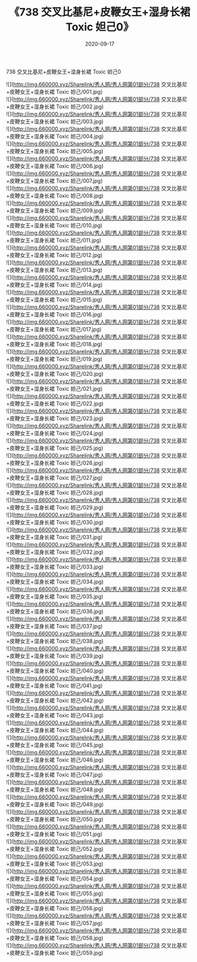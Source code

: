 ﻿---
layout: post
title:  《738 交叉比基尼+皮鞭女王+湿身长裙 Toxic 妲己0》
date:   2020-09-17
img: http://img.660000.xyz/Sharelink/秀人网/秀人网第01部分/738 交叉比基尼+皮鞭女王+湿身长裙 Toxic 妲己0/000.jpg
categories: [美女, 清纯, 唯美]
---

738 交叉比基尼+皮鞭女王+湿身长裙 Toxic 妲己0

  ![](http://img.660000.xyz/Sharelink/秀人网/秀人网第01部分/738 交叉比基尼+皮鞭女王+湿身长裙 Toxic 妲己/001.jpg) <br> ![](http://img.660000.xyz/Sharelink/秀人网/秀人网第01部分/738 交叉比基尼+皮鞭女王+湿身长裙 Toxic 妲己/002.jpg) <br> ![](http://img.660000.xyz/Sharelink/秀人网/秀人网第01部分/738 交叉比基尼+皮鞭女王+湿身长裙 Toxic 妲己/003.jpg) <br> ![](http://img.660000.xyz/Sharelink/秀人网/秀人网第01部分/738 交叉比基尼+皮鞭女王+湿身长裙 Toxic 妲己/004.jpg) <br> ![](http://img.660000.xyz/Sharelink/秀人网/秀人网第01部分/738 交叉比基尼+皮鞭女王+湿身长裙 Toxic 妲己/005.jpg) <br> ![](http://img.660000.xyz/Sharelink/秀人网/秀人网第01部分/738 交叉比基尼+皮鞭女王+湿身长裙 Toxic 妲己/006.jpg) <br> ![](http://img.660000.xyz/Sharelink/秀人网/秀人网第01部分/738 交叉比基尼+皮鞭女王+湿身长裙 Toxic 妲己/007.jpg) <br> ![](http://img.660000.xyz/Sharelink/秀人网/秀人网第01部分/738 交叉比基尼+皮鞭女王+湿身长裙 Toxic 妲己/008.jpg) <br> ![](http://img.660000.xyz/Sharelink/秀人网/秀人网第01部分/738 交叉比基尼+皮鞭女王+湿身长裙 Toxic 妲己/009.jpg) <br> ![](http://img.660000.xyz/Sharelink/秀人网/秀人网第01部分/738 交叉比基尼+皮鞭女王+湿身长裙 Toxic 妲己/010.jpg) <br> ![](http://img.660000.xyz/Sharelink/秀人网/秀人网第01部分/738 交叉比基尼+皮鞭女王+湿身长裙 Toxic 妲己/011.jpg) <br> ![](http://img.660000.xyz/Sharelink/秀人网/秀人网第01部分/738 交叉比基尼+皮鞭女王+湿身长裙 Toxic 妲己/012.jpg) <br> ![](http://img.660000.xyz/Sharelink/秀人网/秀人网第01部分/738 交叉比基尼+皮鞭女王+湿身长裙 Toxic 妲己/013.jpg) <br> ![](http://img.660000.xyz/Sharelink/秀人网/秀人网第01部分/738 交叉比基尼+皮鞭女王+湿身长裙 Toxic 妲己/014.jpg) <br> ![](http://img.660000.xyz/Sharelink/秀人网/秀人网第01部分/738 交叉比基尼+皮鞭女王+湿身长裙 Toxic 妲己/015.jpg) <br> ![](http://img.660000.xyz/Sharelink/秀人网/秀人网第01部分/738 交叉比基尼+皮鞭女王+湿身长裙 Toxic 妲己/016.jpg) <br> ![](http://img.660000.xyz/Sharelink/秀人网/秀人网第01部分/738 交叉比基尼+皮鞭女王+湿身长裙 Toxic 妲己/017.jpg) <br> ![](http://img.660000.xyz/Sharelink/秀人网/秀人网第01部分/738 交叉比基尼+皮鞭女王+湿身长裙 Toxic 妲己/018.jpg) <br> ![](http://img.660000.xyz/Sharelink/秀人网/秀人网第01部分/738 交叉比基尼+皮鞭女王+湿身长裙 Toxic 妲己/019.jpg) <br> ![](http://img.660000.xyz/Sharelink/秀人网/秀人网第01部分/738 交叉比基尼+皮鞭女王+湿身长裙 Toxic 妲己/020.jpg) <br> ![](http://img.660000.xyz/Sharelink/秀人网/秀人网第01部分/738 交叉比基尼+皮鞭女王+湿身长裙 Toxic 妲己/021.jpg) <br> ![](http://img.660000.xyz/Sharelink/秀人网/秀人网第01部分/738 交叉比基尼+皮鞭女王+湿身长裙 Toxic 妲己/022.jpg) <br> ![](http://img.660000.xyz/Sharelink/秀人网/秀人网第01部分/738 交叉比基尼+皮鞭女王+湿身长裙 Toxic 妲己/023.jpg) <br> ![](http://img.660000.xyz/Sharelink/秀人网/秀人网第01部分/738 交叉比基尼+皮鞭女王+湿身长裙 Toxic 妲己/024.jpg) <br> ![](http://img.660000.xyz/Sharelink/秀人网/秀人网第01部分/738 交叉比基尼+皮鞭女王+湿身长裙 Toxic 妲己/025.jpg) <br> ![](http://img.660000.xyz/Sharelink/秀人网/秀人网第01部分/738 交叉比基尼+皮鞭女王+湿身长裙 Toxic 妲己/026.jpg) <br> ![](http://img.660000.xyz/Sharelink/秀人网/秀人网第01部分/738 交叉比基尼+皮鞭女王+湿身长裙 Toxic 妲己/027.jpg) <br> ![](http://img.660000.xyz/Sharelink/秀人网/秀人网第01部分/738 交叉比基尼+皮鞭女王+湿身长裙 Toxic 妲己/028.jpg) <br> ![](http://img.660000.xyz/Sharelink/秀人网/秀人网第01部分/738 交叉比基尼+皮鞭女王+湿身长裙 Toxic 妲己/029.jpg) <br> ![](http://img.660000.xyz/Sharelink/秀人网/秀人网第01部分/738 交叉比基尼+皮鞭女王+湿身长裙 Toxic 妲己/030.jpg) <br> ![](http://img.660000.xyz/Sharelink/秀人网/秀人网第01部分/738 交叉比基尼+皮鞭女王+湿身长裙 Toxic 妲己/031.jpg) <br> ![](http://img.660000.xyz/Sharelink/秀人网/秀人网第01部分/738 交叉比基尼+皮鞭女王+湿身长裙 Toxic 妲己/032.jpg) <br> ![](http://img.660000.xyz/Sharelink/秀人网/秀人网第01部分/738 交叉比基尼+皮鞭女王+湿身长裙 Toxic 妲己/033.jpg) <br> ![](http://img.660000.xyz/Sharelink/秀人网/秀人网第01部分/738 交叉比基尼+皮鞭女王+湿身长裙 Toxic 妲己/034.jpg) <br> ![](http://img.660000.xyz/Sharelink/秀人网/秀人网第01部分/738 交叉比基尼+皮鞭女王+湿身长裙 Toxic 妲己/035.jpg) <br> ![](http://img.660000.xyz/Sharelink/秀人网/秀人网第01部分/738 交叉比基尼+皮鞭女王+湿身长裙 Toxic 妲己/036.jpg) <br> ![](http://img.660000.xyz/Sharelink/秀人网/秀人网第01部分/738 交叉比基尼+皮鞭女王+湿身长裙 Toxic 妲己/037.jpg) <br> ![](http://img.660000.xyz/Sharelink/秀人网/秀人网第01部分/738 交叉比基尼+皮鞭女王+湿身长裙 Toxic 妲己/038.jpg) <br> ![](http://img.660000.xyz/Sharelink/秀人网/秀人网第01部分/738 交叉比基尼+皮鞭女王+湿身长裙 Toxic 妲己/039.jpg) <br> ![](http://img.660000.xyz/Sharelink/秀人网/秀人网第01部分/738 交叉比基尼+皮鞭女王+湿身长裙 Toxic 妲己/040.jpg) <br> ![](http://img.660000.xyz/Sharelink/秀人网/秀人网第01部分/738 交叉比基尼+皮鞭女王+湿身长裙 Toxic 妲己/041.jpg) <br> ![](http://img.660000.xyz/Sharelink/秀人网/秀人网第01部分/738 交叉比基尼+皮鞭女王+湿身长裙 Toxic 妲己/042.jpg) <br> ![](http://img.660000.xyz/Sharelink/秀人网/秀人网第01部分/738 交叉比基尼+皮鞭女王+湿身长裙 Toxic 妲己/043.jpg) <br> ![](http://img.660000.xyz/Sharelink/秀人网/秀人网第01部分/738 交叉比基尼+皮鞭女王+湿身长裙 Toxic 妲己/044.jpg) <br> ![](http://img.660000.xyz/Sharelink/秀人网/秀人网第01部分/738 交叉比基尼+皮鞭女王+湿身长裙 Toxic 妲己/045.jpg) <br> ![](http://img.660000.xyz/Sharelink/秀人网/秀人网第01部分/738 交叉比基尼+皮鞭女王+湿身长裙 Toxic 妲己/046.jpg) <br> ![](http://img.660000.xyz/Sharelink/秀人网/秀人网第01部分/738 交叉比基尼+皮鞭女王+湿身长裙 Toxic 妲己/047.jpg) <br> ![](http://img.660000.xyz/Sharelink/秀人网/秀人网第01部分/738 交叉比基尼+皮鞭女王+湿身长裙 Toxic 妲己/048.jpg) <br> ![](http://img.660000.xyz/Sharelink/秀人网/秀人网第01部分/738 交叉比基尼+皮鞭女王+湿身长裙 Toxic 妲己/049.jpg) <br> ![](http://img.660000.xyz/Sharelink/秀人网/秀人网第01部分/738 交叉比基尼+皮鞭女王+湿身长裙 Toxic 妲己/050.jpg) <br> ![](http://img.660000.xyz/Sharelink/秀人网/秀人网第01部分/738 交叉比基尼+皮鞭女王+湿身长裙 Toxic 妲己/051.jpg) <br> ![](http://img.660000.xyz/Sharelink/秀人网/秀人网第01部分/738 交叉比基尼+皮鞭女王+湿身长裙 Toxic 妲己/052.jpg) <br> ![](http://img.660000.xyz/Sharelink/秀人网/秀人网第01部分/738 交叉比基尼+皮鞭女王+湿身长裙 Toxic 妲己/053.jpg) <br> ![](http://img.660000.xyz/Sharelink/秀人网/秀人网第01部分/738 交叉比基尼+皮鞭女王+湿身长裙 Toxic 妲己/054.jpg) <br> ![](http://img.660000.xyz/Sharelink/秀人网/秀人网第01部分/738 交叉比基尼+皮鞭女王+湿身长裙 Toxic 妲己/055.jpg) <br> ![](http://img.660000.xyz/Sharelink/秀人网/秀人网第01部分/738 交叉比基尼+皮鞭女王+湿身长裙 Toxic 妲己/056.jpg) <br> ![](http://img.660000.xyz/Sharelink/秀人网/秀人网第01部分/738 交叉比基尼+皮鞭女王+湿身长裙 Toxic 妲己/057.jpg) <br> ![](http://img.660000.xyz/Sharelink/秀人网/秀人网第01部分/738 交叉比基尼+皮鞭女王+湿身长裙 Toxic 妲己/058.jpg) <br> ![](http://img.660000.xyz/Sharelink/秀人网/秀人网第01部分/738 交叉比基尼+皮鞭女王+湿身长裙 Toxic 妲己/059.jpg) <br>